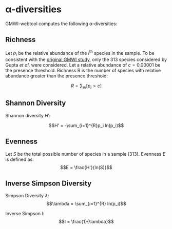 # α-diversities

GMWI-webtool computes the following α-diversities:

## Richness
Let $p_i$ be the relative abundance of the $i$<SUP>th</SUP> species in the sample.
To be consistent with the [original GMWI study](https://www.nature.com/articles/s41467-020-18476-8), only the 313 species considered by Gupta *et al*. were considered.
Let a relative abundance of $c = 0.00001$ be the presence threshold.
Richness R is the number of species with relative abundance greater than the presence threshold:

$$R = \sum_{\forall i}[p_i > c]$$

## Shannon Diversity
Shannon diversity $H'$:

$$H' = -\sum_{i=1}^{R}p_i ln(p_i)$$

## Evenness
Let $S$ be the total possible number of species in a sample (313).
Evenness $E$ is defined as:
$$E = \frac{H'}{ln(S)}$$

## Inverse Simpson Diversity

Simpson Diversity $\lambda$:
$$\lambda = \sum_{i=1}^{R} ln(p_i)$$

Inverse Simpson $I$:
$$I = \frac{1}{\lambda}$$
